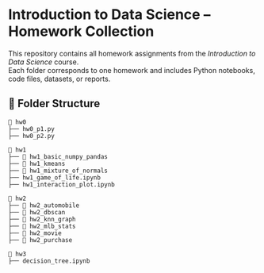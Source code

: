 # Introduction to Data Science – Homework Collection

This repository contains all homework assignments from the *Introduction to Data Science* course.  
Each folder corresponds to one homework and includes Python notebooks, code files, datasets, or reports.

## 📁 Folder Structure
```
📂 hw0
├── hw0_p1.py
├── hw0_p2.py

📂 hw1
├── 📂 hw1_basic_numpy_pandas
├── 📂 hw1_kmeans
├── 📂 hw1_mixture_of_normals
├── hw1_game_of_life.ipynb
├── hw1_interaction_plot.ipynb

📂 hw2
├── 📂 hw2_automobile
├── 📂 hw2_dbscan
├── 📂 hw2_knn_graph
├── 📂 hw2_mlb_stats
├── 📂 hw2_movie
├── 📂 hw2_purchase

📂 hw3
├── decision_tree.ipynb
```
